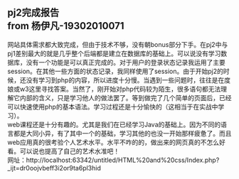pj2完成报告  
from 杨伊凡-19302010071
--------------  
网站具体需求都大致完成，但由于技术不够，没有朝bonus部分下手。在pj2中与pj1差别最大的就是几乎整个后端都是建立在数据库的基础上。可以说没有学习数据库，没有一个功能是可以真正完成的。对于用户的登录状态记录我运用了主要session。在其他一些方面的状态记录，我同样使用了session。由于开始pj2的时候，还没有学习到php的内容，所以进度十分慢。当遇到一些问题时，往往是在度娘或w3这里寻找答案。当然了，刚开始对php代码较为陌生，很多语句都无法理解它内部的含义，只是学习他人的做法罢了。等到做完了几个简单的页面后，已经可以快速使用php的基本语法。学习过程还是十分愉快的（这相当于在实战中学习）。  
web课程还是十分有趣的。尤其是我们在已经学习Java的基础上。因为不同的语言都是大同小异，有了其中一个的基础，学习其他的也没一开始那样疲惫了。而且web应用真的很考验个人艺术水平。水平不咋的的，做出来的网页真的不怎么好看。可以说也提高了自己的艺术水准吧！  
网址：http://localhost:63342/untitled/HTML%20and%20css/Index.php?_ijt=dr0oojvbeff3i2or9ta6pl3hid
